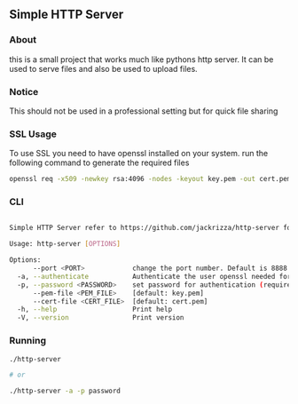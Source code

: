 ## Simple HTTP Server


### About
this is a small project that works much like pythons http server.
It can be used to serve files and also be used to upload files.
### Notice
This should not be used in a professional setting but for quick file sharing


### SSL Usage
To use SSL you need to have openssl installed on your system.
run the following command to generate the required files
```bash
openssl req -x509 -newkey rsa:4096 -nodes -keyout key.pem -out cert.pem -days 365 -subj '/CN=localhost'
```

### CLI
```bash

Simple HTTP Server refer to https://github.com/jackrizza/http-server for more information

Usage: http-server [OPTIONS]

Options:
      --port <PORT>            change the port number. Default is 8888 [default: 8888]
  -a, --authenticate           Authenticate the user openssl needed for authentication (Cookies won\'t work without it)
  -p, --password <PASSWORD>    set password for authentication (required for authenticate flag) [default: ]
      --pem-file <PEM_FILE>    [default: key.pem]
      --cert-file <CERT_FILE>  [default: cert.pem]
  -h, --help                   Print help
  -V, --version                Print version


```

### Running
```bash
./http-server

# or

./http-server -a -p password
```
